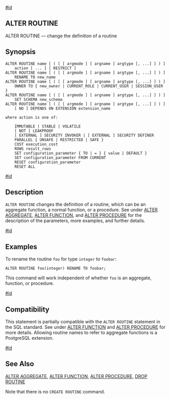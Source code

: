 [#id](#SQL-ALTERROUTINE)

## ALTER ROUTINE

ALTER ROUTINE — change the definition of a routine

## Synopsis

```
ALTER ROUTINE name [ ( [ [ argmode ] [ argname ] argtype [, ...] ] ) ]
    action [ ... ] [ RESTRICT ]
ALTER ROUTINE name [ ( [ [ argmode ] [ argname ] argtype [, ...] ] ) ]
    RENAME TO new_name
ALTER ROUTINE name [ ( [ [ argmode ] [ argname ] argtype [, ...] ] ) ]
    OWNER TO { new_owner | CURRENT_ROLE | CURRENT_USER | SESSION_USER }
ALTER ROUTINE name [ ( [ [ argmode ] [ argname ] argtype [, ...] ] ) ]
    SET SCHEMA new_schema
ALTER ROUTINE name [ ( [ [ argmode ] [ argname ] argtype [, ...] ] ) ]
    [ NO ] DEPENDS ON EXTENSION extension_name

where action is one of:

    IMMUTABLE | STABLE | VOLATILE
    [ NOT ] LEAKPROOF
    [ EXTERNAL ] SECURITY INVOKER | [ EXTERNAL ] SECURITY DEFINER
    PARALLEL { UNSAFE | RESTRICTED | SAFE }
    COST execution_cost
    ROWS result_rows
    SET configuration_parameter { TO | = } { value | DEFAULT }
    SET configuration_parameter FROM CURRENT
    RESET configuration_parameter
    RESET ALL
```

[#id](#id-1.9.3.27.5)

## Description

`ALTER ROUTINE` changes the definition of a routine, which can be an aggregate function, a normal function, or a procedure. See under [ALTER AGGREGATE](sql-alteraggregate), [ALTER FUNCTION](sql-alterfunction), and [ALTER PROCEDURE](sql-alterprocedure) for the description of the parameters, more examples, and further details.

[#id](#id-1.9.3.27.6)

## Examples

To rename the routine `foo` for type `integer` to `foobar`:

```
ALTER ROUTINE foo(integer) RENAME TO foobar;
```

This command will work independent of whether `foo` is an aggregate, function, or procedure.

[#id](#id-1.9.3.27.7)

## Compatibility

This statement is partially compatible with the `ALTER ROUTINE` statement in the SQL standard. See under [ALTER FUNCTION](sql-alterfunction) and [ALTER PROCEDURE](sql-alterprocedure) for more details. Allowing routine names to refer to aggregate functions is a PostgreSQL extension.

[#id](#id-1.9.3.27.8)

## See Also

[ALTER AGGREGATE](sql-alteraggregate), [ALTER FUNCTION](sql-alterfunction), [ALTER PROCEDURE](sql-alterprocedure), [DROP ROUTINE](sql-droproutine)

Note that there is no `CREATE ROUTINE` command.

